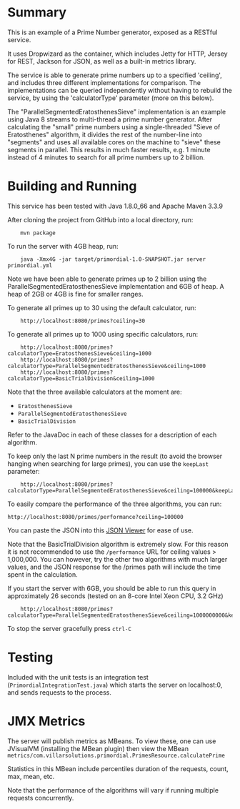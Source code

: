 # Summary

This is an example of a Prime Number generator, exposed as a RESTful service.

It uses Dropwizard as the container, which includes Jetty for HTTP, Jersey for REST, Jackson for
JSON, as well as a built-in metrics library.

The service is able to generate prime numbers up to a specified 'ceiling', and includes three different
implementations for comparison.  The implementations can be queried independently without having to rebuild
the service, by using the 'calculatorType' parameter (more on this below).

The "ParallelSegmentedEratosthenesSieve" implementation is an example using Java 8 streams to
multi-thread a prime number generator.  After calculating the "small" prime numbers using a single-threaded
"Sieve of Eratosthenes" algorithm, it divides the rest of the number-line into "segments" and uses all
available cores on the machine to "sieve" these segments in parallel.   This results in much faster results,
e.g. 1 minute instead of 4 minutes to search for all prime numbers up to 2 billion.

# Building and Running

This service has been tested with Java 1.8.0_66 and Apache Maven 3.3.9

After cloning the project from GitHub into a local directory, run:

        mvn package

To run the server with 4GB heap, run:

        java -Xmx4G -jar target/primordial-1.0-SNAPSHOT.jar server primordial.yml

Note we have been able to generate primes up to 2 billion using the ParallelSegmentedEratosthenesSieve implementation
and 6GB of heap.  A heap of 2GB or 4GB is fine for smaller ranges.

To generate all primes up to 30 using the default calculator, run:

        http://localhost:8080/primes?ceiling=30

To generate all primes up to 1000 using specific calculators, run:

        http://localhost:8080/primes?calculatorType=EratosthenesSieve&ceiling=1000
        http://localhost:8080/primes?calculatorType=ParallelSegmentedEratosthenesSieve&ceiling=1000
        http://localhost:8080/primes?calculatorType=BasicTrialDivision&ceiling=1000

Note that the three available calculators at the moment are:

* `EratosthenesSieve`
* `ParallelSegmentedEratosthenesSieve`
* `BasicTrialDivision`

Refer to the JavaDoc in each of these classes for a description of each algorithm.

To keep only the last N prime numbers in the result (to avoid the browser hanging when searching
for large primes), you can use the `keepLast` parameter:

        http://localhost:8080/primes?calculatorType=ParallelSegmentedEratosthenesSieve&ceiling=100000&keepLast=5

To easily compare the performance of the three algorithms, you can run:

    http://localhost:8080/primes/performance?ceiling=100000

You can paste the JSON into this [JSON Viewer](http://jsonviewer.stack.hu/) for ease of use.

Note that the BasicTrialDivision algorithm is extremely slow.  For this reason it is not recommended to use
the `/performance` URL for ceiling values > 1,000,000.  You can however, try the other two algorithms with
much larger values, and the JSON response for the /primes path will include the time spent in the calculation.

If you start the server with 6GB, you should be able to run this query in approximately 26 seconds
(tested on an 8-core Intel Xeon CPU, 3.2 GHz)

        http://localhost:8080/primes?calculatorType=ParallelSegmentedEratosthenesSieve&ceiling=1000000000&keepLast=1

To stop the server gracefully press `ctrl-C`

# Testing

Included with the unit tests is an integration test (`PrimordialIntegrationTest.java`) which starts the server
on localhost:0, and sends requests to the process.

# JMX Metrics

The server will publish metrics as MBeans.  To view these, one can use JVisualVM (installing the MBean plugin)
then view the MBean `metrics/com.villarsolutions.primordial.PrimesResource.calculatePrime`

Statistics in this MBean include percentiles duration of the requests, count, max, mean, etc.

Note that the performance of the algorithms will vary if running multiple requests concurrently.



